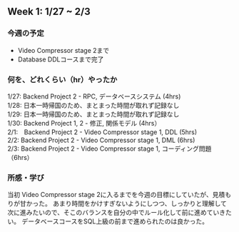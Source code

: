 ## Week 1: 1/27 ~ 2/3

### 今週の予定
- Video Compressor stage 2まで
- Database DDLコースまで完了

### 何を、どれくらい（hr）やったか

1/27: Backend Project 2 - RPC, データベースシステム (4hrs)
<br>
1/28: 日本一時帰国のため、まとまった時間が取れず記録なし
<br>
1/29: 日本一時帰国のため、まとまった時間が取れず記録なし
<br>
1/30: Backend Project 1, 2 - 修正, 関係モデル (4hrs）
<br>
2/1:　Backend Project 2 - Video Compressor stage 1, DDL (5hrs)
<br>
2/2: Backend Project 2 - Video Compressor stage 1, DML (6hrs)
<br>
2/3: Backend Project 2 - Video Compressor stage 1, コーディング問題（6hrs）
<br>

### 所感・学び

当初 Video Compressor stage 2に入るまでを今週の目標にしていたが、見積もりが甘かった。
あまり時間をかけすぎないようにしつつ、しっかりと理解して次に進みたいので、そこのバランスを自分の中でルール化して前に進めていきたい。
データベースコースをSQL上級の前まで進められたのは良かった。
